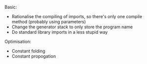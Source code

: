 Basic:
* Rationalise the compiling of imports, so there's only one compile method (probably using parameters)
* Change the generator stack to only store the program name
* Do standard library imports in a less stupid way

Optimisation:
* Constant folding
* Constant propogation